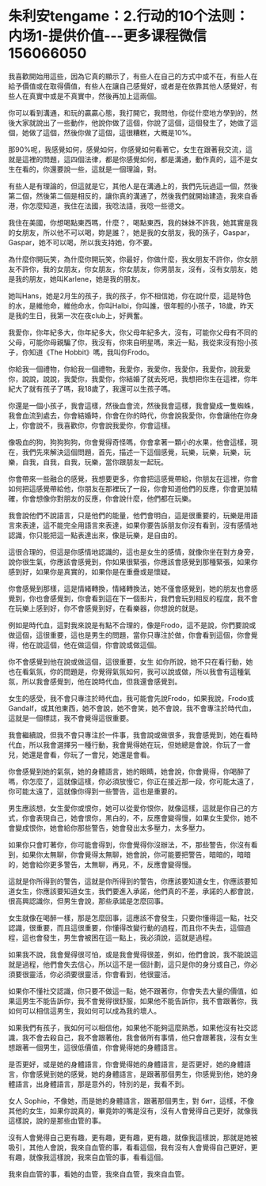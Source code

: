 # 朱利安tengame：2.行动的10个法则：内场1-提供价值---更多课程微信156066050

我喜歡開始用這些，因為它真的顯示了，有些人在自己的方式中或不在，有些人在給予價值或在取得價值，有些人在讓自己感覺好，或者是在依靠其他人感覺好，有些人在真實中或是不真實中，然後再加上這兩個。

你可以看到溝通，和玩的贏贏心態，我打開它，我問他，你從什麼地方學到的，然後大家就說出了一些動作，他說你做了這個，你說了這個，這個發生了，她做了這個，她做了這個，然後你做了這個，這很糟糕，大概是10%。

那90%呢，我感覺如何，感覺如何，你感覺如何看著它，女生在跟著我交流，這就是這裡的問題，這四個法律，都是你感覺如何，都是溝通，動作真的，這不是女生在看的，你還要說一些，這就是一個理論，對。

有些人是有理論的，但這就是它，其他人是在溝通上的，我們先玩過這一個，然後第二個，然後第二個是相反的，讓你真的溝通了，然後我們就開始建造，我來自香港，你怎麼知道，我住在法國，我唸法語，我唸一些德文。

我住在美國，你想喝點東西嗎，什麼？，喝點東西，我的妹妹不許我，她其實是我的女朋友，所以他不可以喝，妳是誰？，她是我的女朋友，我的孫子，Gaspar，Gaspar，她不可以喝，所以我支持她，你不要。

為什麼你開玩笑，為什麼你開玩笑，你最好，你做什麼，我女朋友不許你，你女朋友不許你，我的女朋友，你女朋友，你女朋友，你男朋友，沒有，沒有女朋友，她是我的朋友，她叫Karlene，她是我的朋友。

她叫Hans，她是2月生的孩子，我的孩子，你不相信她，你在說什麼，這是特色的水，是維他命，維他命水，你叫Halbi，你叫誰，很年輕的小孩子，18歲，昨天是我的生日，我第一次在夜club上，好興奮。

我愛你，你年紀多大，你年紀多大，你父母年紀多大，沒有，可能你父母有不同的父母，可能你母親騙了你，我沒有，你來自明星嗎，來近一點，我從來沒有抱小孩子，你知道《The Hobbit》嗎，我叫你Frodo。

你給我一個禮物，你給我一個禮物，我愛你，我愛你，我愛你，我愛你，說我愛你，說說，說說，我愛你，我愛你，你結婚了就去死吧，我想把你生在這裡，你年紀大了就有孩子了嗎，我18歲了，我還可以生孩子嗎。

你還是一個小孩子，我會這樣，然後血會流，然後我會這樣，我會變成一隻蜘蛛，我會血流到處去，你會結婚時，你會在你的時代，你會說我愛你，你會讓他在你身上，你會說不，我喜歡你，你會說我愛你，你會這樣。

像吸血的狗，狗狗狗狗，你會覺得奇怪嗎，你會拿著一顆小的水果，他會這樣，現在，我們先來解決這個問題，首先，描述一下這個感覺，玩樂，玩樂，玩樂，玩樂，自我，自我，自我，玩樂，當你跟朋友一起玩。

你會帶來一些融合的感覺，我想要更多，你會把這感覺帶給，你朋友在這裡，你會如何把這感覺帶給他，你朋友在那裡玩了一段，你會知道他們的反應，你會更加精確，你會想像你對朋友的反應，你會說什麼，他們都在玩樂。

我會說他們不說語言，只是他們的能量，他們會明白，這是很重要的，玩樂是用語言來表達，這不能完全用語言來表達，如果你要告訴朋友你沒有看到，沒有感情地認識，你只能把這一點表達出來，像是玩樂，是自由的。

這很合理的，但這是你感情地認識的，這也是女生的感情，就像你坐在對方身旁，說你很生氣，你應該會感覺到，你如果很緊張，你應該會感覺到那種緊張，如果你感到好，如果你是真實的，如果你是在重疊或是懷疑。

你會感覺到那樣，這是情緒轉換，情緒轉換法，她不僅會感覺到，她的朋友也會感覺到，你也會感覺到，你會看到這在下一個影片，我們會玩到相反的程度，我不會在玩樂上感到好，你不會感覺到好，在看樂器，你想說的就是。

例如是時代血，這對我來說是有點不合理的，像是Frodo，這不是說，你們要說或做這個，這很重要，這也是男生的問題，當你只專注於做，你會看到這個，你會覺得，他在說這個，他在做這個，你會說或做這個。

你不會感覺到他在說或做這個，這很重要，女生 如你所說，她不只在看行動，她也在看氣氛，你的問題是，你覺得氣氛如何，我可以說或做，所以我會有這種氣氛，所以我會感覺到，他在說時代血，但我還會感覺到。

女生的感受，我不會只專注於時代血，我可能會先說Frodo，如果我說，Frodo或Gandalf，或其他東西，她不會說，她不會笑，她不會說，我不會專注於時代血，這就是一個標誌，我不會覺得這很重要。

我會繼續說，但我不會只專注於一件事，我會說或做很多，我會感覺到，她在看時代血，所以我會選擇另一種行動，我會覺得她在玩，但她總是會說，你玩了一會兒，她還是會看，你玩了一會兒，她還是會看。

你會感覺到她的氣氛，她的身體語言，她的眼睛，她會說，你會覺得，你喝醉了嗎，你怎麼了，這就像這樣，你必須放慢它，你正在接近那一段，你可能太遠了，你可能太遠了，這就像你得到一些警告，這也是重要的。

男生應該想，女生愛你或恨你，她可以從愛你恨你，就像這樣，這就是你自己的方式，你會表現自己，她會恨你，黑白的，不，反應會變得慢，如果女生愛你，她不會變成恨你，她會給你那些警告，她會發出太多壓力，太多壓力。

如果你只會盯著你，你可能會得到，你會覺得你沒辦法，不，那些警告，你沒有看到，如果你太無聊，你會覺得太無聊，她會說，你可能要把警告，暗暗的，暗暗的，她會給你更多警告，太無聊，再見，不，反應會變得慢。

這就是你所得到的警告，這就是你所得到的警告，你應該要知道女生，你應該要知道女生，你應該要知道女生，我們要進入承諾，他們真的不差，承諾的人都會說，很高興認識你，但男生會說，那些承諾是怎麼回事。

女生就像在喝醉一樣，那是怎麼回事，這應該不會發生，只要你懂得這一點，社交認識，很重要，而且這很重要，你懂得改變行動的過程，而且你不失去，這個過程，這也會發生，男生會被困在這一點上，我必須說，這就是過程。

如果我不說，我會覺得很可怕，或是我會覺得很差，例如，他們會說，我不能說這就是過程，他們會失去信心，所以這不是一個計劃，這只是你的身分或自己，你必須要很靈活，你必須要很靈活，你會看到，他很靈活。

如果你不懂社交認識，你只要不做這一點，她不跟著你，你會失去大量的價值，如果這男生不能告訴你，我不會覺得很舒服，如果他不能告訴你，我不會跟著你，我如何可以相信這男生，我如何可以成為我的壞人。

如果我們有孩子，我如何可以相信他，如果他不能夠這麼熟悉，如果他沒有社交認識，我不會去殺自己，我不會跟著他，我會做所有事情，他只會跟著我，沒有女生想跟著一個男生，這很低價值，你會覺得她的身體語言。

是否更好，或是她的身體語言，你會覺得她的身體語言，是否更好，她的身體語言，你會感覺到她的感覺，她的身體語言，是跟著那個男生，你感覺到他，她的身體語言，出身體語言，那是意外的，特別的是，我看不到。

女人 Sophie，不像她，而是她的身體語言，跟著那個男生，對 бит，這樣，不像其他的女生，如果你說真的，畢竟妳的嘴是沒有，沒有人會覺得自己更好，就像我這樣說，說的是那些血管的事。

沒有人會覺得自己更有趣，更有趣，更有趣，更有趣，就像我這樣說，那就是她被吸引，其他人會說，我來自血管的事，看看這個，我有沒有人會覺得自己更好，更有趣，就像我這樣說，我來自血管的事，看看這個。

我來自血管的事，看她的血管，我來自血管，我來自血管。